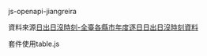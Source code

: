 js-openapi-jiangreira



資料來源[日出日沒時刻-全臺各縣市年度逐日日出日沒時刻資料](https://opendata.cwb.gov.tw/dataset/astronomy/A-B0062-001)


套件使用table.js